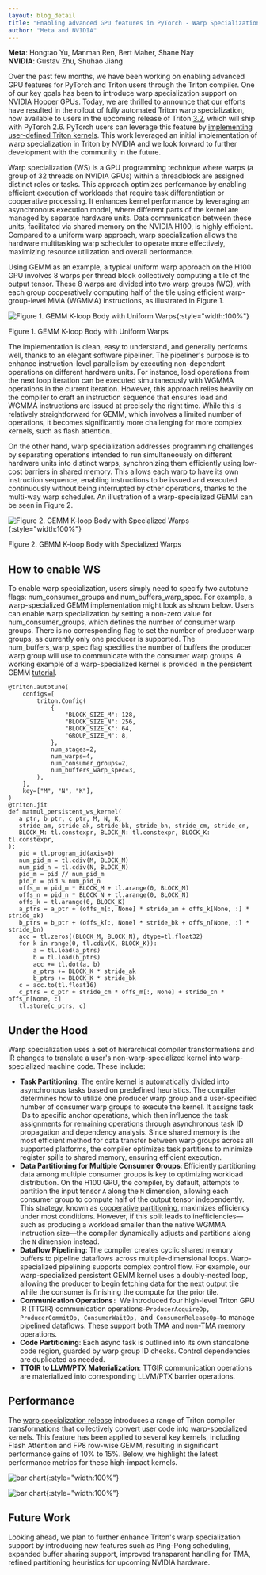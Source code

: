 ```yaml
---
layout: blog_detail
title: "Enabling advanced GPU features in PyTorch - Warp Specialization"
author: "Meta and NVIDIA" 
---
```


**Meta**: Hongtao Yu, Manman Ren, Bert Maher, Shane Nay    
**NVIDIA**: Gustav Zhu, Shuhao Jiang

Over the past few months, we have been working on enabling advanced GPU features for PyTorch and Triton users through the Triton compiler. One of our key goals has been to introduce warp specialization support on NVIDIA Hopper GPUs. Today, we are thrilled to announce that our efforts have resulted in the rollout of fully automated Triton warp specialization, now available to users in the upcoming release of Triton [3.2](https://github.com/triton-lang/triton/tree/release/3.2.x), which will ship with PyTorch 2.6. PyTorch users can leverage this feature by [implementing user-defined Triton kernels](https://pytorch.org/tutorials/recipes/torch_compile_user_defined_triton_kernel_tutorial.html). This work leveraged an initial implementation of warp specialization in Triton by NVIDIA and we look forward to further development with the community in the future.

Warp specialization (WS) is a GPU programming technique where warps (a group of 32 threads on NVIDIA GPUs) within a threadblock are assigned distinct roles or tasks. This approach optimizes performance by enabling efficient execution of workloads that require task differentiation or cooperative processing. It enhances kernel performance by leveraging an asynchronous execution model, where different parts of the kernel are managed by separate hardware units. Data communication between these units, facilitated via shared memory on the NVIDIA H100, is highly efficient. Compared to a uniform warp approach, warp specialization allows the hardware multitasking warp scheduler to operate more effectively, maximizing resource utilization and overall performance.

Using GEMM as an example, a typical uniform warp approach on the H100 GPU involves 8 warps per thread block collectively computing a tile of the output tensor. These 8 warps are divided into two warp groups (WG), with each group cooperatively computing half of the tile using efficient warp-group-level MMA (WGMMA) instructions, as illustrated in Figure 1.


![Figure 1. GEMM K-loop Body with Uniform Warps](/assets/images/warp-specialization/fg1.jpg){:style="width:100%"}

Figure 1. GEMM K-loop Body with Uniform Warps

The implementation is clean, easy to understand, and generally performs well, thanks to an elegant software pipeliner. The pipeliner's purpose is to enhance instruction-level parallelism by executing non-dependent operations on different hardware units. For instance, load operations from the next loop iteration can be executed simultaneously with WGMMA operations in the current iteration. However, this approach relies heavily on the compiler to craft an instruction sequence that ensures load and WGMMA instructions are issued at precisely the right time. While this is relatively straightforward for GEMM, which involves a limited number of operations, it becomes significantly more challenging for more complex kernels, such as flash attention.

On the other hand, warp specialization addresses programming challenges by separating operations intended to run simultaneously on different hardware units into distinct warps, synchronizing them efficiently using low-cost barriers in shared memory. This allows each warp to have its own instruction sequence, enabling instructions to be issued and executed continuously without being interrupted by other operations, thanks to the multi-way warp scheduler. An illustration of a warp-specialized GEMM can be seen in Figure 2.


![Figure 2. GEMM K-loop Body with Specialized Warps](/assets/images/warp-specialization/fg2.jpg){:style="width:100%"}

Figure 2. GEMM K-loop Body with Specialized Warps


## How to enable WS

To enable warp specialization, users simply need to specify two autotune flags: num_consumer_groups and num_buffers_warp_spec. For example, a warp-specialized GEMM implementation might look as shown below.  Users can enable warp specialization by setting a non-zero value for num_consumer_groups, which defines the number of consumer warp groups. There is no corresponding flag to set the number of producer warp groups, as currently only one producer is supported. The num_buffers_warp_spec flag specifies the number of buffers the producer warp group will use to communicate with the consumer warp groups. A working example of a warp-specialized kernel is provided in the persistent GEMM [tutorial](https://github.com/triton-lang/triton/blob/6771065cb3137f7e64454cc047b9b74d577cbf7f/python/tutorials/09-persistent-matmul.py#L620).

```
@triton.autotune(
    configs=[
        triton.Config(
            {
                "BLOCK_SIZE_M": 128,
                "BLOCK_SIZE_N": 256,
                "BLOCK_SIZE_K": 64,
                "GROUP_SIZE_M": 8,
            },
            num_stages=2,
            num_warps=4,
            num_consumer_groups=2,
            num_buffers_warp_spec=3,
        ),
    ],
    key=["M", "N", "K"],
)
@triton.jit
def matmul_persistent_ws_kernel(
   a_ptr, b_ptr, c_ptr, M, N, K,
   stride_am, stride_ak, stride_bk, stride_bn, stride_cm, stride_cn,
   BLOCK_M: tl.constexpr, BLOCK_N: tl.constexpr, BLOCK_K: tl.constexpr,
):
   pid = tl.program_id(axis=0)
   num_pid_m = tl.cdiv(M, BLOCK_M)
   num_pid_n = tl.cdiv(N, BLOCK_N)
   pid_m = pid // num_pid_m
   pid_n = pid % num_pid_n
   offs_m = pid_m * BLOCK_M + tl.arange(0, BLOCK_M)
   offs_n = pid_n * BLOCK_N + tl.arange(0, BLOCK_N)
   offs_k = tl.arange(0, BLOCK_K)
   a_ptrs = a_ptr + (offs_m[:, None] * stride_am + offs_k[None, :] * stride_ak)
   b_ptrs = b_ptr + (offs_k[:, None] * stride_bk + offs_n[None, :] * stride_bn)
   acc = tl.zeros((BLOCK_M, BLOCK_N), dtype=tl.float32)
   for k in range(0, tl.cdiv(K, BLOCK_K)):
       a = tl.load(a_ptrs)
       b = tl.load(b_ptrs)
       acc += tl.dot(a, b)
       a_ptrs += BLOCK_K * stride_ak
       b_ptrs += BLOCK_K * stride_bk
   c = acc.to(tl.float16)
   c_ptrs = c_ptr + stride_cm * offs_m[:, None] + stride_cn * offs_n[None, :]
   tl.store(c_ptrs, c)
```


## Under the Hood

Warp specialization uses a set of hierarchical compiler transformations and IR changes to translate a user's non-warp-specialized kernel into warp-specialized machine code. These include:



* **Task Partitioning**: The entire kernel is automatically divided into asynchronous tasks based on predefined heuristics. The compiler determines how to utilize one producer warp group and a user-specified number of consumer warp groups to execute the kernel. It assigns task IDs to specific anchor operations, which then influence the task assignments for remaining operations through asynchronous task ID propagation and dependency analysis. Since shared memory is the most efficient method for data transfer between warp groups across all supported platforms, the compiler optimizes task partitions to minimize register spills to shared memory, ensuring efficient execution.
* **Data Partitioning for Multiple Consumer Groups**: Efficiently partitioning data among multiple consumer groups is key to optimizing workload distribution. On the H100 GPU, the compiler, by default, attempts to partition the input tensor `A` along the `M` dimension, allowing each consumer group to compute half of the output tensor independently. This strategy, known as [cooperative partitioning](https://github.com/NVIDIA/cutlass/blob/main/media/docs/efficient_gemm.md#warp-specialization), maximizes efficiency under most conditions. However, if this split leads to inefficiencies—such as producing a workload smaller than the native WGMMA instruction size—the compiler dynamically adjusts and partitions along the `N` dimension instead.
* **Dataflow Pipelining**: The compiler creates cyclic shared memory buffers to pipeline dataflows across multiple-dimensional loops. Warp-specialized pipelining supports complex control flow. For example, our warp-specialized persistent GEMM kernel uses a doubly-nested loop, allowing the producer to begin fetching data for the next output tile while the consumer is finishing the compute for the prior tile.
* **Communication Operations**`: `We introduced four high-level Triton GPU IR (TTGIR) communication operations`—ProducerAcquireOp, ProducerCommitOp, ConsumerWaitOp, `and` ConsumerReleaseOp—`to manage pipelined dataflows. These support both TMA and non-TMA memory operations.
* **Code Partitioning**: Each async task is outlined into its own standalone code region, guarded by warp group ID checks. Control dependencies are duplicated as needed. 
* **TTGIR to LLVM/PTX Materialization**: TTGIR communication operations are materialized into corresponding LLVM/PTX barrier operations.


## Performance

The [warp specialization release](https://github.com/triton-lang/triton/pull/5622) introduces a range of Triton compiler transformations that collectively convert user code into warp-specialized kernels. This feature has been applied to several key kernels, including Flash Attention and FP8 row-wise GEMM, resulting in significant performance gains of 10% to 15%. Below, we highlight the latest performance metrics for these high-impact kernels.


![bar chart](/assets/images/warp-specialization/fg3.png){:style="width:100%"}




![bar chart](/assets/images/warp-specialization/fg4.png){:style="width:100%"}



## Future Work

Looking ahead, we plan to further enhance Triton's warp specialization support by introducing new features such as Ping-Pong scheduling, expanded buffer sharing support, improved transparent handling for TMA, refined partitioning heuristics for upcoming NVIDIA hardware.